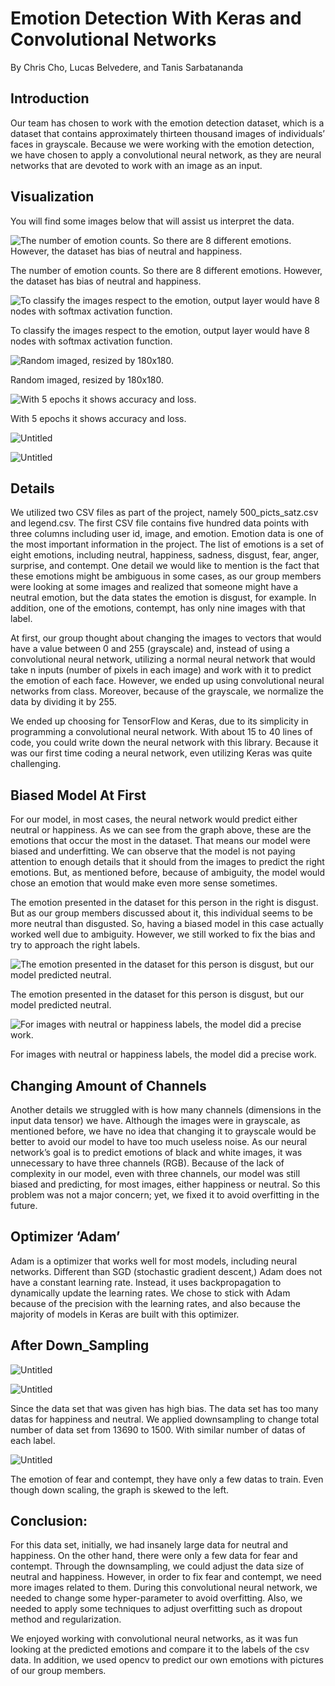 # Emotion Detection With Keras and Convolutional Networks

By Chris Cho, Lucas Belvedere, and Tanis Sarbatananda

## Introduction

Our team has chosen to work with the emotion detection dataset, which is a dataset that contains approximately thirteen thousand images of individuals’ faces in grayscale. Because we were working with the emotion detection, we have chosen to apply a convolutional neural network, as they are neural networks that are devoted to work with an image as an input.

## Visualization

You will find some images below that will assist us interpret the data.

![The number of emotion counts. So there are 8 different emotions.
However, the dataset has bias of neutral and happiness.](Emotion%20Detection%20With%20Keras%20and%20Convolutional%20Net%20bc8d1fcf3d624d118637b7be3a10f1c1/Untitled.png)

The number of emotion counts. So there are 8 different emotions.
However, the dataset has bias of neutral and happiness.

![To classify the images respect to the emotion, output layer would have 8 nodes with softmax activation function.](Emotion%20Detection%20With%20Keras%20and%20Convolutional%20Net%20bc8d1fcf3d624d118637b7be3a10f1c1/Untitled%201.png)

To classify the images respect to the emotion, output layer would have 8 nodes with softmax activation function.

![Random imaged, resized by 180x180.](Emotion%20Detection%20With%20Keras%20and%20Convolutional%20Net%20bc8d1fcf3d624d118637b7be3a10f1c1/Untitled%202.png)

Random imaged, resized by 180x180.

![With 5 epochs it shows accuracy and loss.](Emotion%20Detection%20With%20Keras%20and%20Convolutional%20Net%20bc8d1fcf3d624d118637b7be3a10f1c1/Untitled%203.png)

With 5 epochs it shows accuracy and loss.

![Untitled](Emotion%20Detection%20With%20Keras%20and%20Convolutional%20Net%20bc8d1fcf3d624d118637b7be3a10f1c1/Untitled%204.png)

![Untitled](Emotion%20Detection%20With%20Keras%20and%20Convolutional%20Net%20bc8d1fcf3d624d118637b7be3a10f1c1/Untitled%205.png)

## Details

We utilized two CSV files as part of the project, namely 500_picts_satz.csv and legend.csv. The first CSV file contains five hundred data points with three columns including user id, image, and emotion. Emotion data is one of the most important information in the project. The list of emotions is a set of eight emotions, including neutral, happiness, sadness, disgust, fear, anger, surprise, and contempt. One detail we would like to mention is the fact that these emotions might be ambiguous in some cases, as our group members were looking at some images and realized that someone might have a neutral emotion, but the data states the emotion is disgust, for example. In addition, one of the emotions, contempt, has only nine images with that label. 

At first, our group thought about changing the images to vectors that would have a value between 0 and 255 (grayscale) and, instead of using a convolutional neural network, utilizing a normal neural network that would take n inputs (number of pixels in each image) and work with it to predict the emotion of each face. However, we ended up using convolutional neural networks from class. Moreover, because of the grayscale, we normalize the data by dividing it by 255.

We ended up choosing for TensorFlow and Keras, due to its simplicity in programming a convolutional neural network. With about 15 to 40 lines of code, you could write down the neural network with this library. Because it was our first time coding a neural network, even utilizing Keras was quite challenging. 

## Biased Model At First

For our model, in most cases, the neural network would predict either neutral or happiness. As we can see from the graph above, these are the emotions that occur the most in the dataset. That means our model were biased and underfitting. We can observe that the model is not paying attention to enough details that it should from the images to predict the right emotions. But, as mentioned before, because of ambiguity, the model would chose an emotion that would make even more sense sometimes.

The emotion presented in the dataset for this person in the right is disgust. But as our group members discussed about it, this individual seems to be more neutral than disgusted. So, having a biased model in this case actually worked well due to ambiguity. However, we still worked to fix the bias and try to approach the right labels.

![The emotion presented in the dataset for this person is disgust, but our model predicted neutral.](Emotion%20Detection%20With%20Keras%20and%20Convolutional%20Net%20bc8d1fcf3d624d118637b7be3a10f1c1/Screenshot_2023-12-11_171809.png)

The emotion presented in the dataset for this person is disgust, but our model predicted neutral.

![For images with neutral or happiness labels, the model did a precise work.](Emotion%20Detection%20With%20Keras%20and%20Convolutional%20Net%20bc8d1fcf3d624d118637b7be3a10f1c1/Untitled%206.png)

For images with neutral or happiness labels, the model did a precise work.

## Changing Amount of Channels

Another details we struggled with is how many channels (dimensions in the input data tensor) we have. Although the images were in grayscale, as mentioned before, we have no idea that changing it to grayscale would be better to avoid our model to have too much useless noise. As our neural network’s goal is to predict emotions of black and white images, it was unnecessary to have three channels (RGB). Because of the lack of complexity in our model, even with three channels, our model was still biased and predicting, for most images, either happiness or neutral. So this problem was not a major concern; yet, we fixed it to avoid overfitting in the future.

## Optimizer ‘Adam’

Adam is a optimizer that works well for most models, including neural networks. Different than SGD (stochastic gradient descent,) Adam does not have a constant learning rate. Instead, it uses backpropagation to dynamically update the learning rates. We chose to stick with Adam because of the precision with the learning rates, and also because the majority of models in Keras are built with this optimizer.

## After Down_Sampling

![Untitled](Emotion%20Detection%20With%20Keras%20and%20Convolutional%20Net%20bc8d1fcf3d624d118637b7be3a10f1c1/Untitled%207.png)

![Untitled](Emotion%20Detection%20With%20Keras%20and%20Convolutional%20Net%20bc8d1fcf3d624d118637b7be3a10f1c1/Untitled%208.png)

Since the data set that was given has high bias. The data set has too many datas for happiness and neutral.
We applied downsampling to change total number of data set from 13690 to 1500. With similar number of datas of each label.

![Untitled](Emotion%20Detection%20With%20Keras%20and%20Convolutional%20Net%20bc8d1fcf3d624d118637b7be3a10f1c1/Untitled%209.png)

The emotion of fear and contempt, they have only a few datas to train. Even though down scaling, the graph is skewed to the left.

## Conclusion:

For this data set, initially, we had insanely large data for neutral and happiness. On the other hand, there were only a few data for fear and contempt.
Through the downsampling, we could adjust the data size of neutral and happiness. However, in order to fix fear and contempt, we need more images related to them.
During this convolutional neural network, we needed to change some hyper-parameter to avoid overfitting. Also, we needed to apply some techniques to adjust overfitting such as dropout method and regularization.

We enjoyed working with convolutional neural networks, as it was fun looking at the predicted emotions and compare it to the labels of the csv data. In addition, we used opencv to predict our own emotions with pictures of our group members.